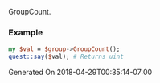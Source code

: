 GroupCount.
### Example

```perl
my $val = $group->GroupCount();
quest::say($val); # Returns uint
```


Generated On 2018-04-29T00:35:14-07:00